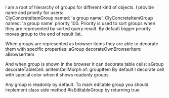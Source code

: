 I am a root of hierarchy of groups for different kind of objects.
I provide name and priority for users: 	
	ClyConcreteItemGroup named: 'a group name'.
	ClyConcreteItemGroup named: 'a group name' priority 100.
Priority is used to sort groups when they are represented by sorted query result. By default bigger priority moves group to the end of result list.

When groups are represented as browser items they are able to decorate them with specific properties: 
	aGroup decorateOwnBrowserItem: aBrowserItem

And when group is shown in the browser it can decorate table cells:
	aGroup decorateTableCell: anItemCellMorph of: groupItem
By default I decorate cell with special color when it shows readonly groups.

Any group is readonly by default. To mark editable group you should implement class side method #isEditableGroup by returning true